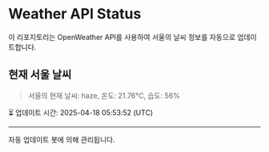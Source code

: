 
# Weather API Status

이 리포지토리는 OpenWeather API를 사용하여 서울의 날씨 정보를 자동으로 업데이트합니다.

## 현재 서울 날씨
> 서울의 현재 날씨: haze, 온도: 21.76°C, 습도: 56%

⏳ 업데이트 시간: 2025-04-18 05:53:52 (UTC)

---
자동 업데이트 봇에 의해 관리됩니다.
